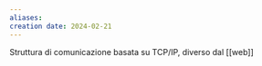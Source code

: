 ```yaml
---
aliases: 
creation date: 2024-02-21
---
```


Struttura di comunicazione basata su TCP/IP, diverso dal [[web]]